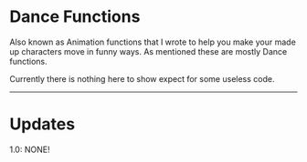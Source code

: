 # Dance Functions

Also known as Animation functions that I wrote to help you make your made up characters move in funny ways. As mentioned these are mostly Dance functions. 

Currently there is nothing here to show expect for some useless code. 
____________________________________________________________________________
# Updates

1.0: NONE!
